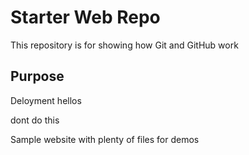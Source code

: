 # Starter Web Repo

This repository is for showing how Git and GitHub work

## Purpose

Deloyment
hellos

dont do this

Sample website with plenty of files for demos